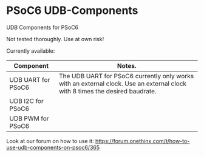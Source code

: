 # PSoC6 UDB-Components
UDB Components for PSoC6

Not tested thoroughly. Use at own risk!

Currently available:

| Component            | Notes. |
|----------------------|--------|
|UDB UART for PSoC6    |The UDB UART for PSoC6 currently only works with an external clock. Use an external clock with 8 times the desired baudrate.|
|UDB I2C for PSoC6     |        |
|UDB PWM for PSoC6     |        |


Look at our forum on how to use it: https://forum.onethinx.com/t/how-to-use-udb-components-on-psoc6/365
